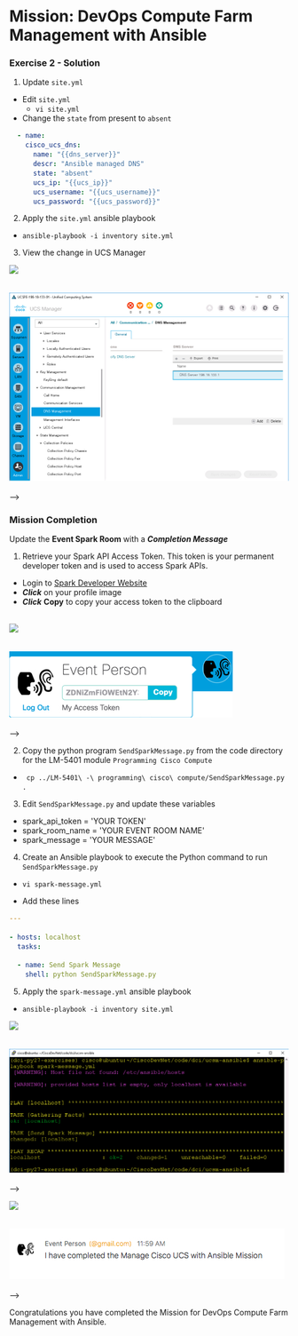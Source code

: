 # Mission: DevOps Compute Farm Management with Ansible

### Exercise 2 - Solution

1. Update `site.yml`

  - Edit `site.yml`
    - `vi site.yml`
  - Change the `state` from present to `absent`

  ```yaml
    - name:
      cisco_ucs_dns:
        name: "{{dns_server}}"
        descr: "Ansible managed DNS"
        state: "absent"
        ucs_ip: "{{ucs_ip}}"
        ucs_username: "{{ucs_username}}"
        ucs_password: "{{ucs_password}}"
  ```

2. Apply the `site.yml` ansible playbook

  - `ansible-playbook -i inventory site.yml`

3. View the change in UCS Manager

  ![](/posts/files/dne-dcip-intermediate-programming-cisco-compute-ucs-ansible-mission-v01/assets/images/image-05.jpg)<br/><br/>

  ![](assets/images/image-05.jpg)<br/><br/>-->

### Mission Completion

Update the **Event Spark Room** with a ***Completion Message***

1. Retrieve your Spark API Access Token. This token is your permanent developer token and is used to access Spark APIs.

  - Login to [Spark Developer Website](https://developer.ciscospark.com/)
  - ***Click*** on your profile image
  - ***Click*** **Copy** to copy your access token to the clipboard<br/><br/>

  ![](/posts/files/dne-dcip-intermediate-programming-cisco-compute-ucs-ansible-mission-v01/assets/images/image-06.jpg)<br/><br/>

  ![](assets/images/image-06.jpg)<br/><br/>-->

2. Copy the python program `SendSparkMessage.py` from the code directory for the LM-5401 module `Programming Cisco Compute`

  - ` cp ../LM-5401\ -\ programming\ cisco\ compute/SendSparkMessage.py .`

3. Edit `SendSparkMessage.py` and update these variables

  - spark_api_token = 'YOUR TOKEN'
  - spark_room_name = 'YOUR EVENT ROOM NAME'
  - spark_message = 'YOUR MESSAGE'

4. Create an Ansible playbook to execute the Python command to run `SendSparkMessage.py`

  - `vi spark-message.yml`

  - Add these lines

  ```yaml
  ---

  - hosts: localhost
    tasks:

    - name: Send Spark Message
      shell: python SendSparkMessage.py
  ```

5. Apply the `spark-message.yml` ansible playbook

  - `ansible-playbook -i inventory site.yml`

  ![](/posts/files/dne-dcip-intermediate-programming-cisco-compute-ucs-ansible-mission-v01/assets/images/image-07.jpg)<br/><br/>

  ![](assets/images/image-07.jpg)<br/><br/>-->

  ![](/posts/files/dne-dcip-intermediate-programming-cisco-compute-ucs-ansible-mission-v01/assets/images/image-08.jpg)<br/><br/>

  ![](assets/images/image-08.jpg)<br/><br/>-->

Congratulations you have completed the Mission for DevOps Compute Farm Management with Ansible.
